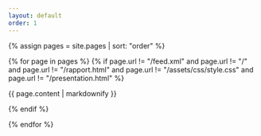 ```yaml
---
layout: default
order: 1
---
```


{% assign pages = site.pages | sort: "order" %}

{% for page in pages %}
  {% if page.url != "/feed.xml" and  page.url != "/" and page.url != "/rapport.html" and page.url != "/assets/css/style.css" and page.url != "/presentation.html" %}

{{ page.content | markdownify }}

  {% endif %}

{% endfor %}

 